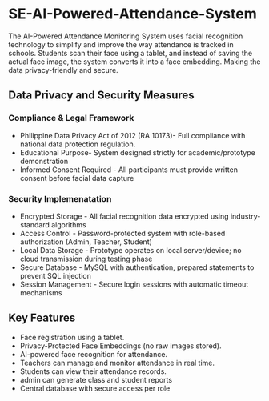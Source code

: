 # SE-AI-Powered-Attendance-System
The AI-Powered Attendance Monitoring System uses facial recognition technology to simplify and improve the way attendance is tracked in schools. Students scan their face using a tablet, and instead of saving the actual face image, the system converts it into a face embedding. Making the data privacy-friendly and secure.

## Data Privacy and Security Measures
### Compliance & Legal Framework
- Philippine Data Privacy Act of 2012 (RA 10173)- Full compliance with national data protection regulation.
- Educational Purpose- System designed strictly for academic/prototype demonstration
- Informed Consent Required - All participants must provide written consent before facial data capture

### Security Implemenatation
- Encrypted Storage - All facial recognition data encrypted using industry-standard algorithms
- Access Control - Password-protected system with role-based authorization (Admin, Teacher, Student)
- Local Data Storage - Prototype operates on local server/device; no cloud transmission during testing phase
- Secure Database - MySQL with authentication, prepared statements to prevent SQL injection
- Session Management - Secure login sessions with automatic timeout mechanisms

## Key Features
- Face registration using a tablet.
- Privacy-Protected Face Embeddings (no raw images stored).
- AI-powered face recognition for attendance.
- Teachers can manage and monitor attendance in real time.
- Students can view their attendance records.
- admin can generate class and student reports
- Central database with secure access per role
